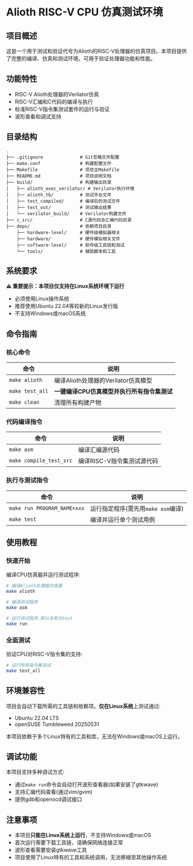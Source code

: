 # Alioth RISC-V CPU 仿真测试环境

## 项目概述

这是一个用于测试和验证代号为Alioth的RISC-V处理器的仿真项目。本项目提供了完整的编译、仿真和测试环境，可用于验证处理器功能和性能。

## 功能特性

- RISC-V Alioth处理器的Verilator仿真
- RISC-V汇编和C代码的编译与执行
- 标准RISC-V指令集测试套件的运行与验证
- 波形查看和调试支持

## 目录结构

```
.
├── .gitignore              # Git忽略文件配置
├── make.conf               # 构建配置文件
├── Makefile                # 项目主Makefile
├── README.md               # 项目说明文档
├── build/                  # 构建输出目录
│   ├── alioth_exec_verilator/ # Verilator执行环境
│   ├── alioth_tb/          # 测试平台文件
│   ├── test_compiled/      # 编译后的测试文件
│   ├── test_out/           # 测试输出结果
│   └── verilator_build/    # Verilator构建文件
├── c_src/                  # C源代码及汇编代码目录
├── deps/                   # 依赖项目目录
    ├── hardware-level/     # 硬件级模拟器相关
    ├── hardware/           # 硬件模拟相关文件
    ├── software-level/     # 软件级工具链和测试
    └── tools/              # 辅助脚本和工具
```

## 系统要求

**⚠️ 重要提示：本项目仅支持在Linux系统环境下运行**

- 必须使用Linux操作系统
- 推荐使用Ubuntu 22.04等较新的Linux发行版
- 不支持Windows或macOS系统

## 命令指南

### 核心命令

| 命令 | 说明 |
|------|------|
| `make alioth` | 编译Alioth处理器的Verilator仿真模型 |
| `make test_all` | **一键编译CPU仿真模型并执行所有指令集测试** |
| `make clean` | 清理所有构建产物 |

### 代码编译指令

| 命令 | 说明 |
|------|------|
| `make asm` | 编译汇编源代码 |
| `make compile_test_src` | 编译RISC-V指令集测试源代码 |

### 执行与测试指令

| 命令 | 说明 |
|------|------|
| `make run PROGRAM_NAME=xxx` | 运行指定程序(需先用`make asm`编译) |
| `make test` | 编译并运行单个测试用例 |

## 使用教程

### 快速开始

编译CPU仿真器并运行测试程序:

```bash
# 编译Alioth处理器仿真器
make alioth

# 编译测试程序
make asm

# 运行测试程序,默认名称为test
make run
```

### 全面测试

验证CPU对RISC-V指令集的支持:

```bash
# 运行所有指令集测试
make test_all
```

## 环境兼容性

项目会自动下载所需的工具链和依赖项。**仅在Linux系统**上测试通过:

- Ubuntu 22.04 LTS
- openSUSE Tumbleweed 20250531

本项目依赖于多个Linux特有的工具和库，无法在Windows或macOS上运行。

## 调试功能

本项目支持多种调试方式:

- 通过`make run`命令会自动打开波形查看器(如果安装了gtkwave)
- 支持汇编代码查看(通过vim/gvim)
- 提供gdb和openocd调试接口

## 注意事项

- 本项目**只能在Linux系统上运行**，不支持Windows或macOS
- 首次运行需要下载工具链，请确保网络连接正常
- 波形查看需要安装gtkwave工具
- 项目使用了Linux特有的工具和系统调用，无法移植至其他操作系统